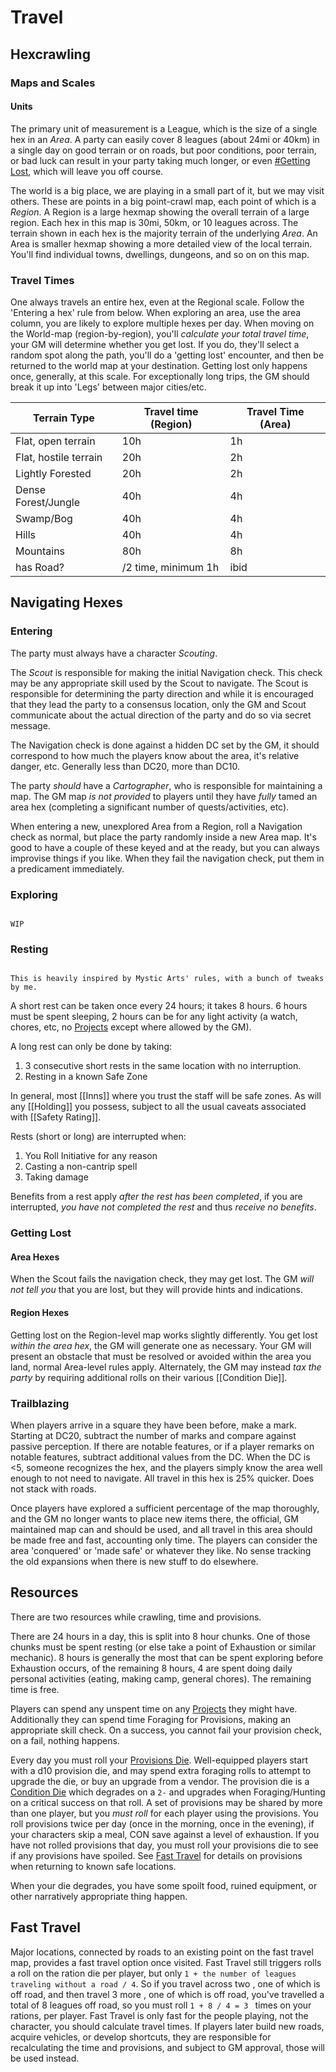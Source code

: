# Travel
## Hexcrawling
### Maps and Scales

#### Units

The primary unit of measurement is a League, which is the size of a single hex in an _Area_. A party can easily cover 8 leagues (about 24mi or 40km) in a single day on good terrain or on roads, but poor conditions, poor terrain, or bad luck can result in your party taking much longer, or even [#Getting Lost](#Getting%20Lost), which will leave you off course.

The world is a big place, we are playing in a small part of it, but we may visit others. These are points in a big point-crawl map, each point of which is a _Region_. A Region is a large hexmap showing the overall terrain of a large region. Each hex in this map is 30mi, 50km, or 10 leagues across. The terrain shown in each hex is the majority terrain of the underlying _Area_.  An Area is smaller hexmap showing a more detailed view of the local terrain. You'll find individual towns, dwellings, dungeons, and so on on this map.
### Travel Times

One always travels an entire hex, even at the Regional scale. Follow the 'Entering a hex' rule from below. When exploring an area, use the area column, you are likely to explore multiple hexes per day. When moving on the World-map (region-by-region), you'll _calculate your total travel time_, your GM will determine whether you get lost. If you do, they'll select a random spot along the path, you'll do a 'getting lost' encounter, and then be returned to the world map at your destination. Getting lost only happens once, generally, at this scale. For exceptionally long trips, the GM should break it up into 'Legs' between major cities/etc.

| Terrain Type          | Travel time (Region) | Travel Time (Area) |
| --------------------- | -------------------- | ------------------ |
| Flat, open terrain    | 10h                  | 1h                 |
| Flat, hostile terrain | 20h                  | 2h                 |
| Lightly Forested      | 20h                  | 2h                 |
| Dense Forest/Jungle   | 40h                  | 4h                 |
| Swamp/Bog             | 40h                  | 4h                 |
| Hills                 | 40h                  | 4h                 |
| Mountains             | 80h                  | 8h                 |
| has Road?             | /2 time, minimum 1h  | ibid               |
## Navigating Hexes

### Entering

The party must always have a character _Scouting_.

The _Scout_ is responsible for making the initial Navigation check. This check may be any appropriate skill used by the Scout to navigate. The Scout is responsible for determining the party direction and while it is encouraged that they lead the party to a consensus location, only the GM and Scout communicate about the actual direction of the party and do so via secret message.

The Navigation check is done against a hidden DC set by the GM, it should correspond to how much the players know about the area, it's relative danger, etc. Generally less than DC20, more than DC10.

The party _should_ have a _Cartographer_, who is responsible for maintaining a map. The GM map _is not provided_ to players until they have _fully_ tamed an area hex (completing a significant number of quests/activities, etc).

When entering a new, unexplored Area from a Region, roll a Navigation check as normal, but place the party randomly inside a new Area map. It's good to have a couple of these keyed and at the ready, but you can always improvise things if you like. When they fail the navigation check, put them in a predicament immediately.
### Exploring

```ad-warning

WIP

```

### Resting

```ad-note

This is heavily inspired by Mystic Arts' rules, with a bunch of tweaks by me.

```

A short rest can be taken once every 24 hours; it takes 8 hours. 6 hours must be spent sleeping, 2 hours can be for any light activity (a watch, chores, etc, no [Projects](06.%20Downtime.md#Projects|Projects) except where allowed by the GM).

A long rest can only be done by taking:

1. 3 consecutive short rests in the same location with no interruption.
2. Resting in a known Safe Zone

In general, most [[Inns]] where you trust the staff will be safe zones. As will any [[Holding]] you possess, subject to all the usual caveats associated with [[Safety Rating]].

Rests (short or long) are interrupted when:

1. You Roll Initiative for any reason
2. Casting a non-cantrip spell
3. Taking damage

Benefits from a rest apply _after the rest has been completed_, if you are interrupted, _you have not completed the rest_ and thus _receive no benefits_.
### Getting Lost

#### Area Hexes

When the Scout fails the navigation check, they may get lost. The GM _will not tell you_ that you are lost, but they will provide hints and indications.
#### Region Hexes

Getting lost on the Region-level map works slightly differently. You get lost _within the area hex_, the GM will generate one as necessary. Your GM will present an obstacle that must be resolved or avoided within the area you land, normal Area-level rules apply. Alternately, the GM may instead _tax the party_ by requiring additional rolls on their various [[Condition Die]].
### Trailblazing

When players arrive in a square they have been before, make a mark. Starting at DC20, subtract the number of marks and compare against passive perception. If there are notable features, or if a player remarks on notable features, subtract additional values from the DC. When the DC is <5, someone recognizes the hex, and the players simply know the area well enough to not need to navigate. All travel in this hex is 25% quicker. Does not stack with roads.

Once players have explored a sufficient percentage of the map thoroughly, and the GM no longer wants to place new items there, the official, GM maintained map can and should be used, and all travel in this area should be made free and fast, accounting only time. The players can consider the area 'conquered' or 'made safe' or whatever they like. No sense tracking the old expansions when there is new stuff to do elsewhere.
## Resources

There are two resources while crawling, time and provisions.

There are 24 hours in a day, this is split into 8 hour chunks. One of those chunks must be spent resting (or else take a point of Exhaustion or similar mechanic). 8 hours is generally the most that can be spent exploring before Exhaustion occurs, of the remaining 8 hours, 4 are spent doing daily personal activities (eating, making camp, general chores). The remaining time is free.

Players can spend any unspent time on any [Projects](Projects) they might have. Additionally they can spend time Foraging for Provisions, making an appropriate skill check. On a success, you cannot fail your provision check, on a fail, nothing happens.

Every day you must roll your [Provisions Die](Provisions%20Die). Well-equipped players start with a d10 provision die, and may spend extra foraging rolls to attempt to upgrade the die, or buy an upgrade from a vendor. The provision die is a [Condition Die](Campaigns/Infinite%20Dungeon/09.%20Subplots/System/Condition%20Die.md) which degrades on a `2-` and upgrades when Foraging/Hunting on a critical success on that roll. A set of provisions may be shared by more than one player, but you _must roll_ for each player using the provisions. You roll provisions twice per day (once in the morning, once in the evening), if your characters skip a meal, CON save against a level of exhaustion. If you have not rolled provisions that day, you must roll your provisions die to see if any provisions have spoiled. See [Fast Travel](Fast%20Travel) for details on provisions when returning to known safe locations.

When your die degrades, you have some spoilt food, ruined equipment, or other narratively appropriate thing happen.
## Fast Travel

Major locations, connected by roads to an existing point on the fast travel map, provides a fast travel option once visited. Fast Travel still triggers rolls a roll on the ration die per player, but only `1 + the number of leagues traveling without a road / 4`. So if you travel across two [](Hexcrawling#Region%20Hexes|Region%20Hexes), one of which is off road, and then travel 3 more [](Hexcrawling#Area%20Hexes|Area%20Hexes), one of which is off road, you've travelled a total of 8 leagues off road, so you must roll `1 + 8 / 4 = 3 ` times on your rations, per player. Fast Travel is only fast for the people playing, not the character, you should calculate travel times. If players later build new roads, acquire vehicles, or develop shortcuts, they are responsible for recalculating the time and provisions, and subject to GM approval, those will be used instead.